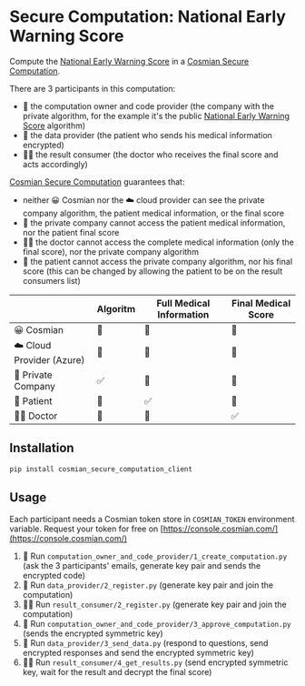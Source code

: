 # Secure Computation: National Early Warning Score

Compute the [National Early Warning Score](https://www.mdcalc.com/national-early-warning-score-news-2) in a [Cosmian Secure Computation](https://docs.cosmian.com/secure_computation/).

There are 3 participants in this computation:
- 🏢 the computation owner and code provider (the company with the private algorithm, for the example it's the public [National Early Warning Score](https://www.mdcalc.com/national-early-warning-score-news-2) algorithm)
- 🤒 the data provider (the patient who sends his medical information encrypted)
- 👩‍⚕️ the result consumer (the doctor who receives the final score and acts accordingly)

[Cosmian Secure Computation](https://docs.cosmian.com/secure_computation/) guarantees that:
- neither 😀 Cosmian nor the ☁️ cloud provider can see the private company algorithm, the patient medical information, or the final score
- 🏢 the private company cannot access the patient medical information, nor the patient final score
- 👩‍⚕️ the doctor cannot access the complete medical information (only the final score), nor the private company algorithm
- 🤒 the patient cannot access the private company algorithm, nor his final score (this can be changed by allowing the patient to be on the result consumers list)

|                        | Algoritm | Full Medical Information | Final Medical Score |
|------------------------|----------|---------------------------|---------------------|
| 😀 Cosmian                | 🚫        | 🚫                         | 🚫                   |
| ☁️ Cloud Provider (Azure) | 🚫        | 🚫                         | 🚫                   |
| 🏢 Private Company        | ✅        | 🚫                         | 🚫                   |
| 🤒 Patient                | 🚫        | ✅                         | 🚫                   |
| 👩‍⚕️ Doctor                 | 🚫        | 🚫                        | ✅                   |

## Installation

```bash
pip install cosmian_secure_computation_client
```

## Usage

Each participant needs a Cosmian token store in `COSMIAN_TOKEN` environment variable. Request your token for free on [https://console.cosmian.com/](https://console.cosmian.com/)

1. 🏢 Run `computation_owner_and_code_provider/1_create_computation.py` (ask the 3 participants' emails, generate key pair and sends the encrypted code)
1. 🤒 Run `data_provider/2_register.py` (generate key pair and join the computation)
1. 👩‍⚕️ Run `result_consumer/2_register.py` (generate key pair and join the computation)
1. 🏢 Run `computation_owner_and_code_provider/3_approve_computation.py` (sends the encrypted symmetric key)
1. 🤒 Run `data_provider/3_send_data.py` (respond to questions, send encrypted responses and send the encrypted symmetric key)
1. 👩‍⚕️ Run `result_consumer/4_get_results.py` (send encrypted symmetric key, wait for the result and decrypt the final score)
